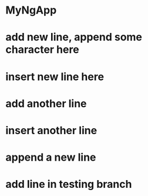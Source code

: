 # MyNgApp

# add new line, append some character here
# insert new line here
# add another line
# insert another line
# append a new line

# add line in testing branch 
